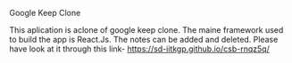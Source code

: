Google Keep Clone

This aplication is aclone of google keep clone. The maine framework used to build the app is React.Js. The notes can be added and deleted. Please have look at it through this link- https://sd-iitkgp.github.io/csb-rnqz5q/
